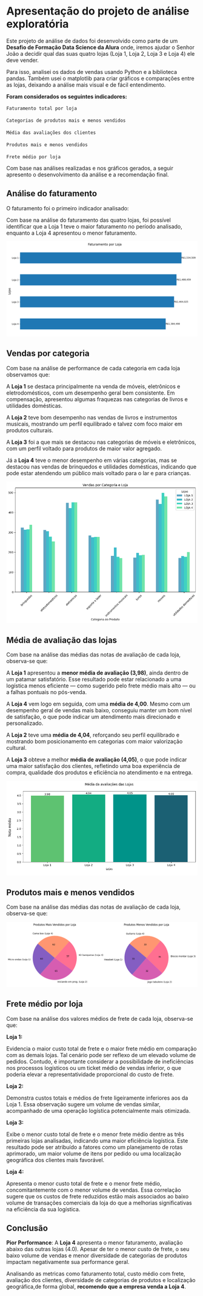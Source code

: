 # **Apresentação do projeto de análise exploratória**


Este projeto de análise de dados foi desenvolvido como parte de um **Desafio de Formação Data Science da Alura** onde, iremos ajudar o Senhor João a decidir qual das suas quatro lojas (Loja 1, Loja 2, Loja 3 e Loja 4) ele deve vender. 

Para isso, analisei os dados de vendas usando Python e a biblioteca pandas. Também usei o matplotlib para criar gráficos e comparações entre as lojas, deixando a análise mais visual e de fácil entendimento.

**Foram considerados os seguintes indicadores:**

```
Faturamento total por loja

Categorias de produtos mais e menos vendidos

Média das avaliações dos clientes

Produtos mais e menos vendidos

Frete médio por loja

```

Com base nas análises realizadas e nos gráficos gerados, a seguir apresento o desenvolvimento da análise e a recomendação final.

## Análise do faturamento

O faturamento foi o primeiro indicador analisado:

Com base na análise do faturamento das quatro lojas, foi possível identificar que a Loja 1 teve o maior faturamento no período analisado, enquanto a Loja 4 apresentou o menor faturamento.

![Gráfico de Vendas](imagens/1.png)

## Vendas por categoria

Com base na análise de performance de cada categoria em cada loja observamos que:

A **Loja 1** se destaca principalmente na venda de móveis, eletrônicos e eletrodomésticos, com um desempenho geral bem consistente. Em compensação, apresentou algumas fraquezas nas categorias de livros e utilidades domésticas.

A **Loja 2** teve bom desempenho nas vendas de livros e instrumentos musicais, mostrando um perfil equilibrado e talvez com foco maior em produtos culturais.

A **Loja 3** foi a que mais se destacou nas categorias de móveis e eletrônicos, com um perfil voltado para produtos de maior valor agregado.

Já a **Loja 4** teve o menor desempenho em várias categorias, mas se destacou nas vendas de brinquedos e utilidades domésticas, indicando que pode estar atendendo um público mais voltado para o lar e para crianças.

![Gráfico de Vendas](imagens/2.png)

## Média de avaliação das lojas

Com base na análise das médias das notas de avaliação de cada loja, observa-se que: 

A **Loja 1** apresentou a **menor média de avaliação (3,98)**, ainda dentro de um patamar satisfatório. Esse resultado pode estar relacionado a uma logística menos eficiente — como sugerido pelo frete médio mais alto — ou a falhas pontuais no pós-venda.

A **Loja 4** vem logo em seguida, com uma **média de 4,00**. Mesmo com um desempenho geral de vendas mais baixo, conseguiu manter um bom nível de satisfação, o que pode indicar um atendimento mais direcionado e personalizado.

A **Loja 2** teve uma **média de 4,04**, reforçando seu perfil equilibrado e mostrando bom posicionamento em categorias com maior valorização cultural.

A **Loja 3** obteve a melhor **média de avaliação (4,05)**, o que pode indicar uma maior satisfação dos clientes, refletindo uma boa experiência de compra, qualidade dos produtos e eficiência no atendimento e na entrega.

![Gráfico de Vendas](imagens/3.png)


## Produtos mais e menos vendidos

Com base na análise das médias das notas de avaliação de cada loja, observa-se que:

![Gráfico de Vendas](imagens/4.png)

## Frete médio por loja

Com base na análise dos valores médios de frete de cada loja, observa-se que:

**Loja 1:**

Evidencia o maior custo total de frete e o maior frete médio em comparação com as demais lojas. Tal cenário pode ser reflexo de um elevado volume de pedidos. Contudo, é importante considerar a possibilidade de ineficiências nos processos logísticos ou um ticket médio de vendas inferior, o que poderia elevar a representatividade proporcional do custo de frete.

**Loja 2:**

Demonstra custos totais e médios de frete ligeiramente inferiores aos da Loja 1. Essa observação sugere um volume de vendas similar, acompanhado de uma operação logística potencialmente mais otimizada.

**Loja 3:**

Exibe o menor custo total de frete e o menor frete médio dentre as três primeiras lojas analisadas, indicando uma maior eficiência logística. Este resultado pode ser atribuído a fatores como um planejamento de rotas aprimorado, um maior volume de itens por pedido ou uma localização geográfica dos clientes mais favorável.

**Loja 4:**

Apresenta o menor custo total de frete e o menor frete médio, concomitantemente com o menor volume de vendas. Essa correlação sugere que os custos de frete reduzidos estão mais associados ao baixo volume de transações comerciais da loja do que a melhorias significativas na eficiência da sua logística.

## Conclusão


**Pior Performance**: A **Loja 4** apresenta o menor faturamento, avaliação abaixo das outras lojas (4.0). Apesar de ter o menor custo de frete, o seu baixo volume de vendas e menor diversidade de categorias de produtos impactam negativamente sua performance geral.

Analisando as metricas como faturamento total, custo médio com frete, avaliação dos clientes, diversidade de categorias de produtos e localização geográfica,de forma global,  **recomendo que a empresa venda a Loja 4**.
